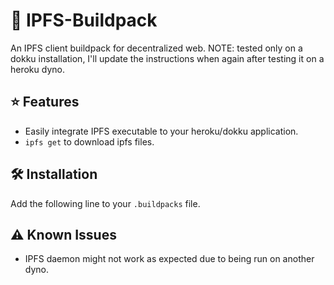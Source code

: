 # 🎒 IPFS-Buildpack

An IPFS client buildpack for decentralized web. NOTE: tested only on a dokku installation, I'll update the instructions when again after testing it on a heroku dyno.

## ⭐ Features

- Easily integrate IPFS executable to your heroku/dokku application.
- `ipfs get` to download ipfs files.

## 🛠️ Installation

Add the following line to your `.buildpacks` file.

## ⚠️ Known Issues

- IPFS daemon might not work as expected due to being run on another dyno.
